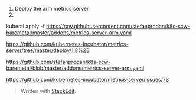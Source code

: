 1. Deploy the arm metrics server 
2. 
kubectl apply -f https://raw.githubusercontent.com/stefanprodan/k8s-scw-baremetal/master/addons/metrics-server-arm.yaml

https://github.com/kubernetes-incubator/metrics-server/tree/master/deploy/1.8%2B

https://github.com/stefanprodan/k8s-scw-baremetal/blob/master/addons/metrics-server-arm.yaml

https://github.com/kubernetes-incubator/metrics-server/issues/73

> Written with [StackEdit](https://stackedit.io/).
<!--stackedit_data:
eyJoaXN0b3J5IjpbNTYyNzIyMzc3LDEzMzgzMTA3NCw3NTQwND
U3NjBdfQ==
-->